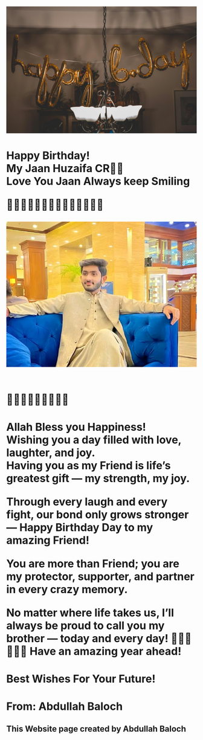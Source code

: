 

<html lang="en">
<head>
    <meta charset="UTF-8">
    <meta name="viewport" content="width=device-width, initial-scale=2.0">
    
    
</head>
<body>
    <div class="container">
        <h1 class="greeting"></h1>
        <p class="message">
        <img class="friend-photo" src="https://github.com/Baloch6/Bithday/raw/main/pexels-thatguycraig000-1543762.jpg  " alt="Friend's Photo">


<h1 class="message">
    Happy Birthday! <br>
My Jaan Huzaifa CR🎀🎀 <br>
Love You Jaan Always keep Smiling <br>
   
    
 🎉🎉🎉🎉🎉🎉💝💝💝👑👑👑👑👑


<img
src="https://github.com/Baloch6/Bithday/raw/main/IMG-20241213-WA0016.jpg"
alt="friend photo">

   <br> 🎉🎉🎉🌹🌹🌹💝💝💝
    
</h1>

<h1 class="message">
Allah Bless you Happiness! <br>
Wishing you a day filled with love, laughter, and joy. <br> Having you  as my Friend is life’s greatest gift — my strength, my joy. <br>

Through every laugh and every fight, our bond only grows stronger — Happy Birthday Day to my amazing Friend! <br>

You are more than Friend; you are my protector, supporter, and partner in every crazy memory. <br>

No matter where life takes us, I’ll always be proud to call you my brother — today and every day!
🥺🥺🌹🌹🌹🌹 Have an amazing year ahead! <br>
</h1>


<h1 class="message ">
Best Wishes For Your Future! <br>
</h1>


<h1 class="message">
From: Abdullah Baloch 
</h1>




<h2 class= "message">
This Website page created by Abdullah Baloch
</h2>

